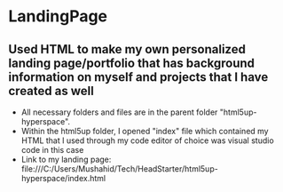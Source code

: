 # LandingPage
## Used HTML to make my own personalized landing page/portfolio that has background information on myself and projects that I have created as well
  * All necessary folders and files are in the parent folder "html5up-hyperspace". 
  * Within the html5up folder, I opened "index" file which contained my HTML that I used through my code editor of choice was visual studio code in this case
  * Link to my landing page: file:///C:/Users/Mushahid/Tech/HeadStarter/html5up-hyperspace/index.html
